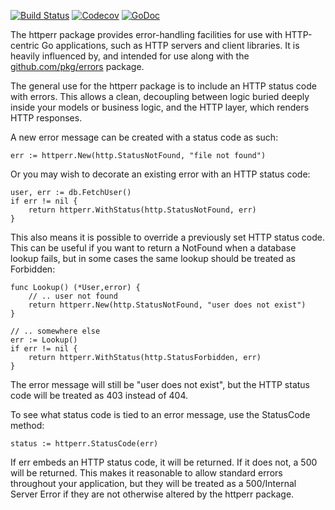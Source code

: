 [![Build Status](https://travis-ci.org/Teamwork/httperr.svg?branch=master)](https://travis-ci.org/Teamwork/httperr)
[![Codecov](https://img.shields.io/codecov/c/github/Teamwork/httperr.svg?style=flat)](https://codecov.io/gh/Teamwork/httperr)
[![GoDoc](https://godoc.org/github.com/Teamwork/httperr?status.svg)](http://godoc.org/github.com/Teamwork/httperr)

The httperr package provides error-handling facilities for use with HTTP-centric
Go applications, such as HTTP servers and client libraries. It is heavily
influenced by, and intended for use along with the
[github.com/pkg/errors](https://github.com/pkg/errors) package.

The general use for the httperr package is to include an HTTP status code with
errors. This allows a clean, decoupling between logic buried deeply inside your
models or business logic, and the HTTP layer, which renders HTTP responses.

A new error message can be created with a status code as such:

    err := httperr.New(http.StatusNotFound, "file not found")

Or you may wish to decorate an existing error with an HTTP status code:

	user, err := db.FetchUser()
	if err != nil {
        return httperr.WithStatus(http.StatusNotFound, err)
    }

This also means it is possible to override a previously set HTTP status code.
This can be useful if you want to return a NotFound when a database lookup
fails, but in some cases the same lookup should be treated as Forbidden:

    func Lookup() (*User,error) {
        // .. user not found
        return httperr.New(http.StatusNotFound, "user does not exist")
    }

    // .. somewhere else
    err := Lookup()
	if err != nil {
        return httperr.WithStatus(http.StatusForbidden, err)
    }

The error message will still be "user does not exist", but the HTTP status code
will be treated as 403 instead of 404.

To see what status code is tied to an error message, use the StatusCode method:

	status := httperr.StatusCode(err)

If err embeds an HTTP status code, it will be returned. If it does not, a 500
will be returned. This makes it reasonable to allow standard errors throughout
your application, but they will be treated as a 500/Internal Server Error if
they are not otherwise altered by the httperr package.
